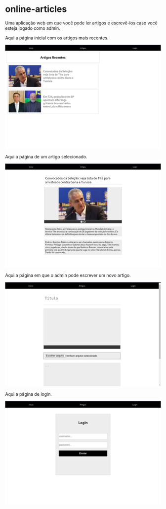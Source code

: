 # online-articles

Uma aplicação web em que você pode ler artigos e escrevê-los caso você esteja logado como admin.

Aqui a página inicial com os artigos mais recentes.

<img src="online-articles-images/home.png" width="600">

Aqui a página de um artigo selecionado.

<img src="online-articles-images/article.png" width="600">

Aqui a página em que o admin pode escrever um novo artigo.

<img src="online-articles-images/publish.png" width="600">

Aqui a página de login.

<img src="online-articles-images/login.png" width="600">
